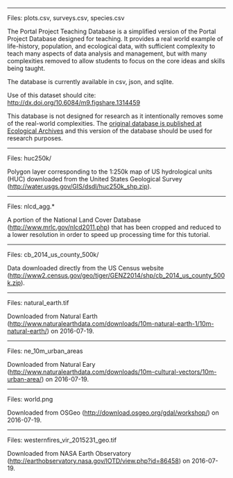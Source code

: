 ----
Files: plots.csv, surveys.csv, species.csv

The Portal Project Teaching Database is a simplified version of the Portal
Project Database designed for teaching. It provides a real world example of
life-history, population, and ecological data, with sufficient complexity to
teach many aspects of data analysis and management, but with many complexities
removed to allow students to focus on the core ideas and skills being taught.

The database is currently available in csv, json, and sqlite.

Use of this dataset should cite: http://dx.doi.org/10.6084/m9.figshare.1314459

This database is not designed for research as it intentionally removes some of
the real-world complexities. The [original database is published at Ecological
Archives](http://esapubs.org/archive/ecol/E090/118/) and this version of the
database should be used for research purposes.

----
Files: huc250k/

Polygon layer corresponding to the 1:250k map of US hydrological units (HUC) downloaded from the United States Geological Survey (http://water.usgs.gov/GIS/dsdl/huc250k_shp.zip).

----
Files: nlcd_agg.*

A portion of the National Land Cover Database (http://www.mrlc.gov/nlcd2011.php) that has been cropped and reduced to a lower resolution in order to speed up processing time for this tutorial.

----
Files: cb_2014_us_county_500k/

Data downloaded directly from the US Census website (http://www2.census.gov/geo/tiger/GENZ2014/shp/cb_2014_us_county_500k.zip).

----
Files: natural_earth.tif

Downloaded from Natural Earth (http://www.naturalearthdata.com/downloads/10m-natural-earth-1/10m-natural-earth/) on 2016-07-19.

----
Files: ne_10m_urban_areas

Downloaded from Natural Eary (http://www.naturalearthdata.com/downloads/10m-cultural-vectors/10m-urban-area/) on 2016-07-19.

----
Files: world.png

Downloaded from OSGeo (http://download.osgeo.org/gdal/workshop/) on 2016-07-19.

----
Files: westernfires_vir_2015231_geo.tif

Downloaded from NASA Earth Observatory (http://earthobservatory.nasa.gov/IOTD/view.php?id=86458) on 2016-07-19.
